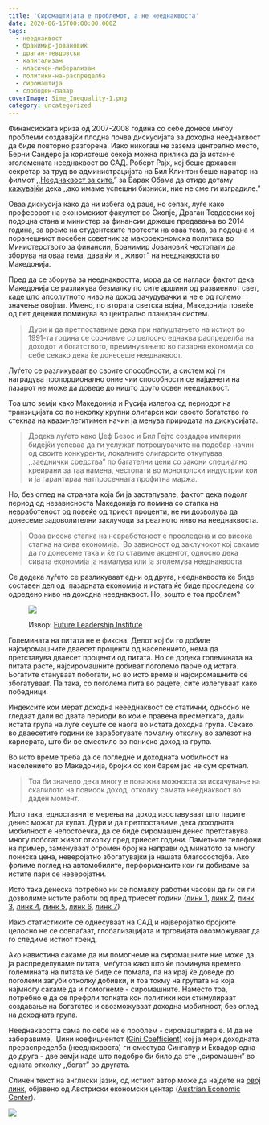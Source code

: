 ```yaml
---
title: 'Сиромаштијата е проблемот, а не нееднаквоста'
date: 2020-06-15T00:00:00.000Z
tags:
  - нееднаквост
  - бранимир-јовановиќ
  - драган-тевдовски
  - капитализам
  - класичен-либерализам
  - политики-на-распределба
  - сиромаштија
  - слободен-пазар
coverImage: Sime_Inequality-1.png
category: uncategorized
---
```


Финансиската криза од 2007-2008 година со себе донесе мнгоу проблеми создавајќи плодна почва дискусијата за доходна нееднаквост да биде повторно разгорена. Иако никогаш не зазема централно место, Берни Сандерс ја користеше секоја можна прилика да ја истакне зголемената нееднаквост во САД. Роберт Рајх, кој беше државен секретар за труд во администрацијата на Бил Клинтон беше наратор на филмот ,,[Нееднаквост за сите](https://www.imdb.com/title/tt2215151/),” за Барак Обама да отиде дотаму [кажувајќи](https://www.youtube.com/watch?v=9GjqdP6KSOE) дека ,,ако имаме успешни бизниси, ние не сме ги изградиле.”  

Оваа дискусија како да ни избега од раце, но сепак, луѓе како професорот на економскиот факултет во Скопје, Драган Тевдовски кој подоцна стана и министер за финансии држеше предавања во 2014 година, за време на студентските протести на оваа тема, за подоцна и поранешниот посебен советник за макроекономска политика во Министерството за финансии, Бранимир Јовановиќ честопати да зборува на оваа тема, давајќи и ,,живот” на нееднаквоста во Македонија.   

Пред да се зборува за нееднаквостта, мора да се нагласи фактот дека Македонија се разликува безмалку по сите аршини од развиениот свет, каде што апсолутното ниво на доход зачудувачки и не е од големо значење овојпат. Имено, по втората светска војна, Македонија повеќе од пет децении поминува во централно планиран систем.   

> Дури и да претпоставиме дека при напуштањето на истиот во 1991-та година се соочивме со целосно еднаква распределба на доходот и богатството, преминувањето во пазарна економија со себе секако дека ќе донесеше нееднаквост.   

Луѓето се разликуваат во своите способности, а систем кој ги наградува пропорционално оние чии способности се најценети на пазарот не може да доведе до ништо друго освен нееднаквост.   

Тоа што земји како Македонија и Русија излегоа од периодот на транзицијата со по неколку крупни олигарси кои своето богатство го стекнаа на квази-легитимен начин ја менува природата на дискусијата.   

> Додека луѓето како Џеф Безос и Бил Гејтс создадоа империи бидејќи успеваа да ги услужат потрошувачите на подобар начин од своите конкуренти, локалните олигарсите откупуваа ,,заеднички средства” по багателни цени со закони специјално креирани за таа намена, честопати во монополски индустрии кои и ја гарантираа натпросечната профитна маржа.  

Но, без оглед на страната која би ја застапувале, фактот дека подолг период од независноста Македонија го помина со стапка на невработеност од повеќе од триест проценти, не ни дозволува да донесеме задоволителни заклучоци за реалното ниво на нееднаквоста.   

> Оваа висока стапка на невработеност е проследена и со висока стапка на сива економија.  Во зависност од заклучокот кој сакаме да го донесеме така и ќе го ставиме акцентот, односно дека сивата економија ја намалува или ја зголемува нееднаквоста.  

Се додека луѓето се разликуваат едни од друга, нееднаквоста ќе биде составен дел од  пазарната економија и истата ќе биде проследена со одредено ниво на доходна нееднаквост. Но, зошто е тоа проблем?

<figure>

![](images/income-inequality.jpg)

<figcaption>

Извор: [Future Leadership Institute](https://futureleadershipinstitute.files.wordpress.com/2019/12/income-inequality.jpg)

</figcaption>

</figure>

Големината на питата не е фиксна. Делот кој би го добиле најсиромашните дваесет проценти од населението, нема да претставува дваесет проценти од питата. Но се додека големината на питата расте, најсиромашните добиват поголемо парче од истата. Богатите стануваат побогати, но во исто време и најсиромашните се збогатуваат. Па така, со поголема пита во рацете, сите излегуваат како победници.  

Индексите кои мерат доходна неееднаквост се статични, односно не гледаат дали во двата периоди во кои е правена пресметката, дали истата група на луѓе сеуште се наоѓа во истата доходна група. Секако во дваесетите години ќе заработувате помалку отколку во залезот на кариерата, што би ве сместило во пониско доходна група. 

Во исто време треба да се погледне и доходната мобилност на населението во Македонија, бројки со кои барем јас не сум сретнал.   

> Тоа би значело дека многу е поважна можноста за искачување на скалилото на повисок доход, отколку самата нееднаквост во даден момент.  

Исто така, едноставните мерења на доход изоставуваат што парите денес можат да купат. Дури и да претпоставиме дека доходната мобилност е непостоечка, да се биде сиромашен денес претставува многу побогат живот отколку пред триесет години. Паметните телефони на пример, заменуваат огромен број на направи од минатото за многу пониска цена, неверојатно збогатувајќи ја нашата благосостојба. Ако фрлиме поглед на автомобилите, перформансите кои ги добиваме за истите пари се неверојатни.   

Исто така денеска потребно ни се помалку работни часови да ги си ги дозволиме истите работи од пред триесет години ([линк 1](https://fee.org/shows/audio/words-numbers/The-Good-Old-Days-Werent-So-Good?fbclid=IwAR2pvSg9Y-nZ16xbdL5yQKLNCWpnp4t8MKJfnYtGKw9hF3MBMkBWQqIJpgI), [линк 2](https://cafehayek.com/2014/01/cataloging-our-economic-progress-since-1982.html), [линк 3](https://cafehayek.com/2013/01/cataloging-our-progress-using-sears-com-selection-on-new-years-day-2013.html), [линк 4](https://cafehayek.com/2012/12/cataloging-our-progress-mens-business-wear-1975-2012.html), [линк 5](https://cafehayek.com/2012/12/cataloging-our-progress-mens-business-wear.html), [линк 6](https://cafehayek.com/2012/12/cataloging-our-progress-basic-lawn-care.html), [линк 7](https://cafehayek.com/2012/12/cataloging-our-economic-progress-basic-bedding.html))   

Иако статистиките се однесуваат на САД и најверојатно бројките целосно не се совпаѓаат, глобализацијата и трговијата овозможуваат да го следиме истиот тренд.   

Ако навистина сакаме да им помогнеме на сиромашните ние може да ја распределуваме питата, меѓутоа како што ќе поминува времето големината на питата ќе биде се помала, па на крај ќе доведе до поголеми загуби отколку добивки, и тоа токму на групата на која најмногу сакаме да и помогнеме - сиромашните. Наместо тоа, потребно е да се префрли топката кон политики кои стимулираат создавање на богатство и овозможуваат доходна мобилност, без оглед на доходната група.  

Нееднаквостта сама по себе не е проблем - сиромаштијата е. И да не заборавиме,  Џини коефициентот ([Gini Coefficient)](https://en.wikipedia.org/wiki/Gini_coefficient) кој ја мери доходната прераспределба (нееднаквоста) ги сместува Сингапур и Еквадор една до друга - две земји каде што подобро би било да сте ,,сиромашен” во едната отколку ,,богат” во другата.  

Сличен текст на англиски јазик, од истиот автор може да најдете на [овој линк](https://www.austriancenter.com/inequality-not-the-problem/), објавено од Австриски економски центар ([Austrian Economic Center](https://www.austriancenter.com/)).   

![](images/Sime-pic-150x150.jpg)
